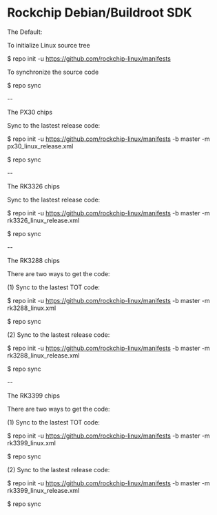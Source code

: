 # Rockchip Debian/Buildroot SDK

The Default:

To initialize Linux source tree

$ repo init -u https://github.com/rockchip-linux/manifests

To synchronize the source code

$ repo sync

--

The PX30 chips

Sync to the lastest release code:

$ repo init -u https://github.com/rockchip-linux/manifests -b master -m px30_linux_release.xml

$ repo sync

--

The RK3326 chips

Sync to the lastest release code:

$ repo init -u https://github.com/rockchip-linux/manifests -b master -m rk3326_linux_release.xml

$ repo sync

--

The RK3288 chips

There are two ways to get the code:

(1) Sync to the lastest TOT code:

$ repo init -u https://github.com/rockchip-linux/manifests -b master -m rk3288_linux.xml

$ repo sync

(2) Sync to the lastest release code:

$ repo init -u https://github.com/rockchip-linux/manifests -b master -m rk3288_linux_release.xml

$ repo sync

--

The RK3399 chips

There are two ways to get the code:

(1) Sync to the lastest TOT code:

$ repo init -u https://github.com/rockchip-linux/manifests -b master -m rk3399_linux.xml

$ repo sync

(2) Sync to the lastest release code:

$ repo init -u https://github.com/rockchip-linux/manifests -b master -m rk3399_linux_release.xml

$ repo sync
